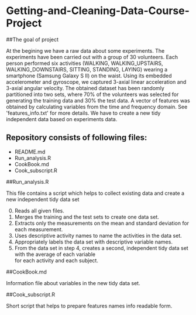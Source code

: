# Getting-and-Cleaning-Data-Course-Project

##The goal of project

At the begining we have a raw data about some experiments. The experiments have been carried out with a group of 30 volunteers. 
Each person performed six activities (WALKING, WALKING_UPSTAIRS, WALKING_DOWNSTAIRS, SITTING, STANDING, LAYING) wearing a smartphone 
(Samsung Galaxy S II) on the waist. 
Using its embedded accelerometer and gyroscope, we captured 3-axial linear acceleration and 3-axial angular velocity.
The obtained dataset has been randomly partitioned into two sets, where 70% of the volunteers was selected for generating the 
training data and 30% the test data. 
A vector of features was obtained by calculating variables from the time and frequency domain. See 'features_info.txt' 
for more details. 
We have to create a new tidy independent data based on experiments data.

## Repository consists of following files:
* README.md 
* Run_analysis.R 
* CookBook.md
* Cook_subscript.R

##Run_analysis.R

This file contains a script which helps to collect existing data and create a new independent tidy data set

0. Reads all given files.
1. Merges the training and the test sets to create one data set.
2. Extracts only the measurements on the mean and standard deviation for each measurement.
3. Uses descriptive activity names to name the activities in the data set.
4. Appropriately labels the data set with descriptive variable names.
5. From the data set in step 4, creates a second, independent tidy data set with the average of each variable \
   for each activity and each subject.
   
##CookBook.md

Information file about variables in the new tidy data set.

##Cook_subscript.R

Short script that helps to prepare features names info readable form.
